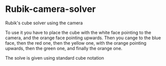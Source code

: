 # Rubik-camera-solver
Rubik's cube solver using the camera

To use it you have to place the cube with the white face pointing to the camera, and the orange face pointing upwards.
Then you cange to the blue face, then the red one, then the yellow one, with the orange pointing upwards, then the green one, and finally the orange one.

The solve is given using standard cube notation
